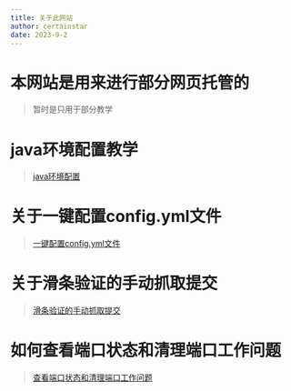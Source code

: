 ```yaml
---
title: 关于此网站
author: certainstar
date: 2023-9-2
---
```


# 本网站是用来进行部分网页托管的

> 暂时是只用于部分教学

# java环境配置教学

> [java环境配置](https://certainstar.github.io/Github-Pages-Save/md/little-Python-software/java-config)

# 关于一键配置config.yml文件

> [一键配置config.yml文件](https://certainstar.github.io/Github-Pages-Save/md/little-Python-software/onekey-yml)

# 关于滑条验证的手动抓取提交

> [滑条验证的手动抓取提交](https://certainstar.github.io/Github-Pages-Save/md/little-Python-software/Manually-capture)

# 如何查看端口状态和清理端口工作问题

> [查看端口状态和清理端口工作问题](https://certainstar.github.io/Github-Pages-Save/md/little-Python-software/listening)
